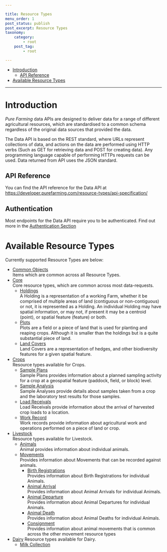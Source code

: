 ```yaml
---

title: Resource Types
menu_order: 1
post_status: publish
post_excerpt: Resource Types
taxonomy:
    category:
        - root
    post_tag:
        - root

---
```


- [Introduction](#introduction)
  - [API Reference](#api-reference) 
- [Available Resource Types](#available-resource-types)

---

# Introduction
*Pure Farming* data APIs are designed to deliver data for a range of different agricultural resources, which are standardised to a common schema regardless of the original data sources that provided the data.  

The Data API is based on the REST standard, where URLs represent collections of data, and actions on the data are performed using HTTP verbs (Such as GET for retrieving data and POST for creating data). Any programming language capable of performing HTTPs requests can be used. Data returned from API uses the JSON standard. 

## API Reference
You can find the API reference for the Data API at https://developer.purefarming.com/resource-types/api-specification/

## Authentication
Most endpoints for the Data API require you to be authenticated. Find out more in the [Authentication Section](/authentication/index.md)

# Available Resource Types
Currently supported Resource Types are below:

- [Common Objects](/resource-types/common.md)  
  Items which are common across all Resource Types.
- [Core](/resource-types/core)  
  Core resource types, which are common across most data-requests.
  - [Holdings](/resource-types/core/holdings.md)  
    A Holding is a representation of a working Farm, whether it be comprised of multiple areas of land (contiguous or non-contiguous) or not, it is represented as a Holding. An individual Holding may have spatial information, or may not, if present it may be a centroid (point), or spatial feature (feature) or both.
  - [Plots](/resource-types/core/plots.md)  
    Plots are a field or a piece of land that is used for planting and reaping crops. 
    Although it is smaller than the holdings but is a quite substantial piece of land. 
  - [Land Covers](/resource-types/core/land-covers.md)  
    Land Covers are a representation of hedges, and other biodiversity features for a given spatial feature.
- [Crops](/resource-types/crops)  
  Resource types available for Crops.
  - [Sample Plans](/resource-types/crops/sample-plan.md)  
    Sample Plans provides information about a planned sampling activity for a crop  at a geospatial feature (paddock, field, or block) level.
  - [Sample Analysis](/resource-types/crops/sample-analysis.md)  
    Sample Analyses provide details about samples taken from a crop and the laboratory test results for those samples. 
  - [Load Receivals](/resource-types/crops/load-receival.md)  
    Load Receivals provide information about the arrival of harvested crop loads to a location.  
  - [Work Record](/resource-types/crops/work-record.md)  
    Work records provide information about agricultural work and operations performed on a piece of land or crop.
- [Livestock](/resource-types/livestock)  
  Resource types available for Livestock.
  - [Animals](/resource-types/livestock/animals.md)  
    Animal provides information about individual animals.
  - [Movements](/resource-types/livestock/movements)  
    Provides information about Movements that can be recorded against animals.
    - [Birth Registrations](/resource-types/livestock/movements/birth-registrations.md)  
      Provides information about Birth Registrations for individual Animals.
    - [Animal Arrival](/resource-types/livestock/movements/animal-arrival.md)  
      Provides information about Animal Arrivals for individual Animals.
    - [Animal Departure](/resource-types/livestock/movements/animal-departure.md)  
      Provides information about Animal Departures for individual Animals.
    - [Animal Death](/resource-types/livestock/movements/animal-death.md)  
      Provides information about Animal Deaths for individual Animals.
    - [Consignment](/resource-types/livestock/movements/consignment.md)  
      Provides information about animal movements that is common across the other movement resource types
- [Dairy](/resource-types/dairy)
	Resource types available for Dairy.
	- [Milk Collection](/resource-types/dairy/milk-collection.md) 
